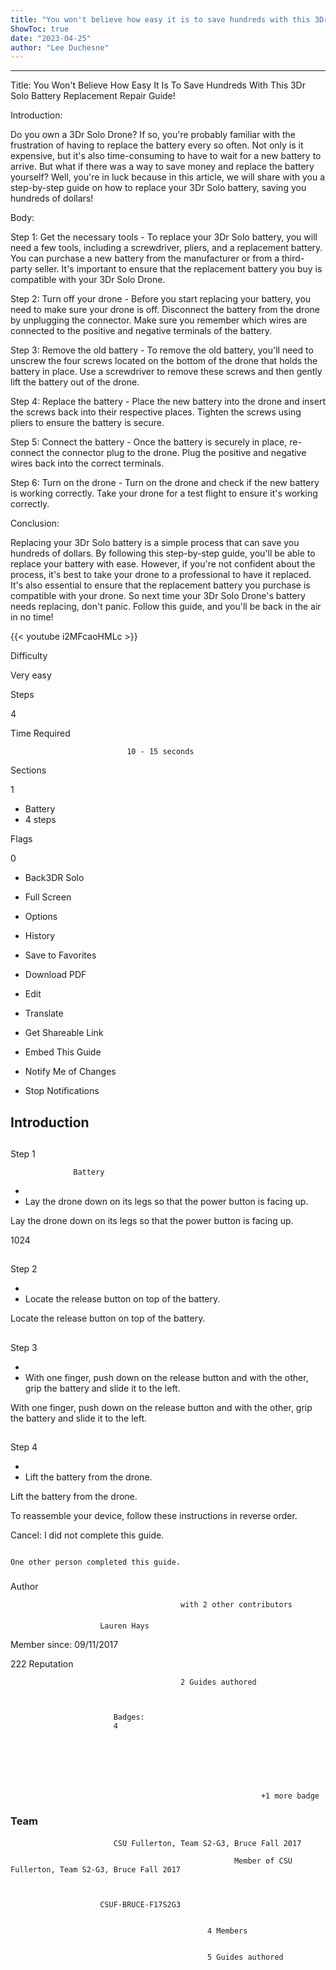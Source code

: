 ```yaml
---
title: "You won't believe how easy it is to save hundreds with this 3Dr Solo Battery Replacement Repair Guide!"
ShowToc: true 
date: "2023-04-25"
author: "Lee Duchesne"
---
```

*****
Title: You Won't Believe How Easy It Is To Save Hundreds With This 3Dr Solo Battery Replacement Repair Guide!

Introduction:

Do you own a 3Dr Solo Drone? If so, you're probably familiar with the frustration of having to replace the battery every so often. Not only is it expensive, but it's also time-consuming to have to wait for a new battery to arrive. But what if there was a way to save money and replace the battery yourself? Well, you're in luck because in this article, we will share with you a step-by-step guide on how to replace your 3Dr Solo battery, saving you hundreds of dollars!

Body:

Step 1: Get the necessary tools - To replace your 3Dr Solo battery, you will need a few tools, including a screwdriver, pliers, and a replacement battery. You can purchase a new battery from the manufacturer or from a third-party seller. It's important to ensure that the replacement battery you buy is compatible with your 3Dr Solo Drone.

Step 2: Turn off your drone - Before you start replacing your battery, you need to make sure your drone is off. Disconnect the battery from the drone by unplugging the connector. Make sure you remember which wires are connected to the positive and negative terminals of the battery.

Step 3: Remove the old battery - To remove the old battery, you'll need to unscrew the four screws located on the bottom of the drone that holds the battery in place. Use a screwdriver to remove these screws and then gently lift the battery out of the drone.

Step 4: Replace the battery - Place the new battery into the drone and insert the screws back into their respective places. Tighten the screws using pliers to ensure the battery is secure.

Step 5: Connect the battery - Once the battery is securely in place, re-connect the connector plug to the drone. Plug the positive and negative wires back into the correct terminals.

Step 6: Turn on the drone - Turn on the drone and check if the new battery is working correctly. Take your drone for a test flight to ensure it's working correctly.

Conclusion:

Replacing your 3Dr Solo battery is a simple process that can save you hundreds of dollars. By following this step-by-step guide, you'll be able to replace your battery with ease. However, if you're not confident about the process, it's best to take your drone to a professional to have it replaced. It's also essential to ensure that the replacement battery you purchase is compatible with your drone. So next time your 3Dr Solo Drone's battery needs replacing, don't panic. Follow this guide, and you'll be back in the air in no time!

{{< youtube i2MFcaoHMLc >}} 







Difficulty
 



Very easy         
 








Steps
 
4
 



Time Required
 

                              10 - 15 seconds            
 


Sections
 
1
 
- Battery
 - 4 steps

 




Flags
 
0
 
- Back3DR Solo
 - Full Screen
 - Options

 
- History
 - Save to Favorites
 - Download PDF
 - Edit
 - Translate
 - Get Shareable Link
 - Embed This Guide
 - Notify Me of Changes
 - Stop Notifications

 
## Introduction
 
## 

Step 1

                  Battery               


 
- 
 - Lay the drone down on its legs so that the power button is facing up.

 
Lay the drone down on its legs so that the power button is facing up.
 
1024
 
## 

Step 2


 
- 
 - Locate the release button on top of the battery.

 
Locate the release button on top of the battery.
 
## 

Step 3


 
- 
 - With one finger, push down on the release button and with the other, grip the battery and slide it to the left.

 
With one finger, push down on the release button and with the other, grip the battery and slide it to the left.
 
## 

Step 4


 
- 
 - Lift the battery from the drone.

 
Lift the battery from the drone.
 
To reassemble your device, follow these instructions in reverse order.
 

Cancel: I did not complete this guide.

 

                                                                                          One other person completed this guide.                                             
 
### 
Author

 

                                          with 2 other contributors 
 
#### 

                        Lauren Hays                     

 
Member since: 09/11/2017
 
222 Reputation
 

                                          2 Guides authored                  
 


                           Badges:
                           4


 

 


                                                            +1 more badge                           

 
### Team
 
#### 

                           CSU Fullerton, Team S2-G3, Bruce Fall 2017                        

                                                      Member of CSU Fullerton, Team S2-G3, Bruce Fall 2017 

 

                        CSUF-BRUCE-F17S2G3                     
 

                                                4 Members                     
 

                                                5 Guides authored                     



